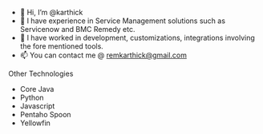 - 👋 Hi, I’m @karthick
- 👀 I have experience in Service Management solutions such as Servicenow and BMC Remedy etc.
- 🌱 I have worked in development, customizations, integrations involving the fore mentioned tools.
- 📫 You can contact me @ remkarthick@gmail.com

Other Technologies

* Core Java
* Python
* Javascript
* Pentaho Spoon
* Yellowfin
